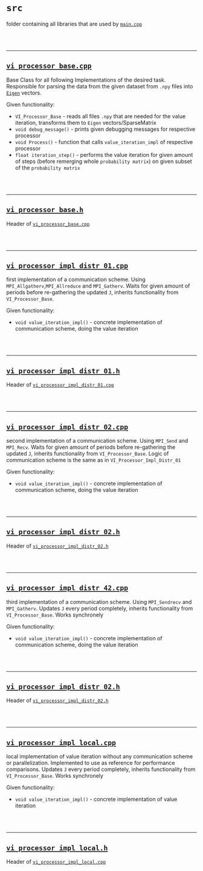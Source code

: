 # `src`

folder containing all libraries that are used by <a href="../main.cpp" target="_blank">`main.cpp`</a>

<br/><br/>

-------

## <a href="vi_processor_base.cpp" target="_blank">`vi_processor_base.cpp`</a>

Base Class for all following Implementations of the desired task. Responsible for parsing the data from the given dataset from `.npy` files into <a href='http://eigen.tuxfamily.org/index.php?title=Main_Page' target='_blank'>`Eigen`</a> vectors.

Given functionality:
- `VI_Processor_Base` - reads all files `.npy` that are needed for the value iteration, transforms them to `Eigen` vectors/SparseMatrix
- `void debug_message()` - prints given debugging messages for respective processor
- `void Process()` - function that calls `value_iteration_impl` of respective processor
- `float iteration_step()` - performs the value iteration for given amount of steps (before remerging whole `probability matrix`) on given subset of the `probability matrix`

<br/><br/>

-------

## <a href="vi_processor_base.h" target="_blank">`vi_processor_base.h`</a>

Header of <a href="vi_processor_base.cpp" target="_blank">`vi_processor_base.cpp`</a>

<br/><br/>

-------

## <a href="vi_processor_impl_distr_01.cpp" target="_blank">`vi_processor_impl_distr_01.cpp`</a>

first implementation of a communication scheme. Using `MPI_Allgatherv`,`MPI_Allreduce` and `MPI_Gatherv`. Waits for given amount of periods before re-gathering the updated `J`, inherits functionality from `VI_Processor_Base`.

Given functionality:
- `void value_iteration_impl()` - concrete implementation of communication scheme, doing the value iteration

<br/><br/>

-------

## <a href="vi_processor_impl_distr_01.h" target="_blank">`vi_processor_impl_distr_01.h`</a>

Header of <a href="vi_processor_impl_distr_01.cpp" target="_blank">`vi_processor_impl_distr_01.cpp`</a>

<br/><br/>

-------

## <a href="vi_processor_impl_distr_02.cpp" target="_blank">`vi_processor_impl_distr_02.cpp`</a>

second implementation of a communication scheme. Using `MPI_Send` and `MPI_Recv`. Waits for given amount of periods before re-gathering the updated `J`, inherits functionality from `VI_Processor_Base`. Logic of communication scheme is the same as in `VI_Processor_Impl_Distr_01`

Given functionality:
- `void value_iteration_impl()` - concrete implementation of communication scheme, doing the value iteration

<br/><br/>

-------

## <a href="vi_processor_impl_distr_02.h" target="_blank">`vi_processor_impl_distr_02.h`</a>

Header of <a href="vi_processor_impl_distr_02.h" target="_blank">`vi_processor_impl_distr_02.h`</a>

<br/><br/>

-------

## <a href="vi_processor_impl_distr_42.cpp" target="_blank">`vi_processor_impl_distr_42.cpp`</a>

third implementation of a communication scheme. Using `MPI_Sendrecv` and `MPI_Gatherv`. Updates `J` every period completely, inherits functionality from `VI_Processor_Base`. Works synchronely

Given functionality:
- `void value_iteration_impl()` - concrete implementation of communication scheme, doing the value iteration

<br/><br/>

-------

## <a href="vi_processor_impl_distr_02.h" target="_blank">`vi_processor_impl_distr_02.h`</a>

Header of <a href="vi_processor_impl_distr_02.h" target="_blank">`vi_processor_impl_distr_02.h`</a>

<br/><br/>

-------

## <a href="vi_processor_impl_local.cpp" target="_blank">`vi_processor_impl_local.cpp`</a>

local implementation of value iteration without any communication scheme or parallelization. Implemented to use as reference for performance comparisons. Updates `J` every period completely, inherits functionality from `VI_Processor_Base`. Works synchronely

Given functionality:
- `void value_iteration_impl()` - concrete implementation of value iteration

<br/><br/>

-------

## <a href="vi_processor_impl_local.h" target="_blank">`vi_processor_impl_local.h`</a>

Header of <a href="vi_processor_impl_local.cpp" target="_blank">`vi_processor_impl_local.cpp`</a>